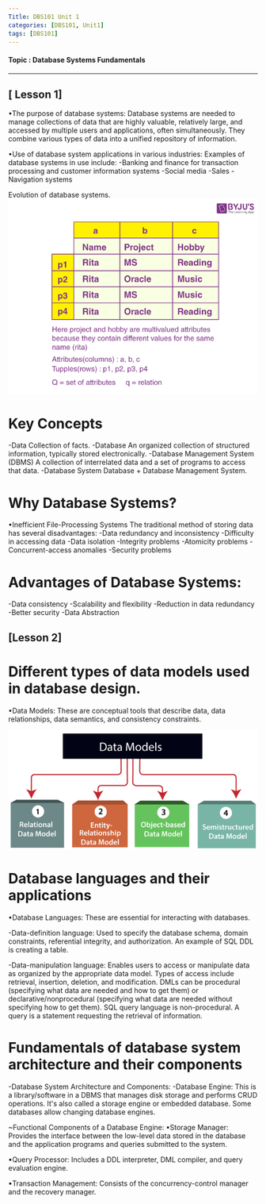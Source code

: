 ```yaml
---
Title: DBS101 Unit 1
categories: [DBS101, Unit1]
tags: [DBS101]
---
```


#### Topic : Database Systems Fundamentals

----
## [ Lesson 1]
•The purpose of database systems: 
    Database systems are needed to manage collections of data that are highly valuable, relatively large, and
    accessed by multiple users and applications, often simultaneously. They combine various types of data into
    a unified repository of information.

•Use of database system applications in various industries:
    Examples of database systems in use include:
    -Banking and finance for transaction processing and customer information systems
    -Social media
    -Sales
    -Navigation systems

 Evolution of database systems.
 ![History of Databases](image-1.png)

# Key Concepts
-Data Collection of facts.
-Database An organized collection of structured information, typically stored electronically.
-Database Management System (DBMS) A collection of interrelated data and a set of programs to access that data.
-Database System Database + Database Management System.

# Why Database Systems?
•Inefficient File-Processing Systems The traditional method of storing data has several disadvantages:
-Data redundancy and inconsistency
-Difficulty in accessing data
-Data isolation
-Integrity problems
-Atomicity problems
-Concurrent-access anomalies
-Security problems

# Advantages of Database Systems:
-Data consistency
-Scalability and flexibility
-Reduction in data redundancy
-Better security
-Data Abstraction

## [Lesson 2]

# Different types of data models used in database design.

•Data Models: 
These are conceptual tools that describe data, data relationships, data semantics, and consistency constraints.

![Data  Models](k.png)

# Database languages and their applications

•Database Languages: These are essential for interacting with databases.

-Data-definition language: Used to specify the database schema, domain constraints, referential integrity, and authorization. An example of SQL DDL is creating a table.

-Data-manipulation language: Enables users to access or manipulate data as organized by the appropriate data model. Types of access include retrieval, insertion, deletion, and modification. DMLs can be procedural (specifying what data are needed and how to get them) or declarative/nonprocedural (specifying what data are needed without specifying how to get them). SQL query language is non-procedural. A query is a statement requesting the retrieval of information.


# Fundamentals of  database system architecture and their components

-Database System Architecture and Components:
-Database Engine: This is a library/software in a DBMS that manages disk storage and performs CRUD operations. It's also called a storage engine or embedded database. Some databases allow changing database engines.

~Functional Components of a Database Engine:
▪Storage Manager: Provides the interface between the low-level data stored in the database and the application programs and queries submitted to the system.

▪Query Processor: Includes a DDL interpreter, DML compiler, and query evaluation engine.

▪Transaction Management: Consists of the concurrency-control manager and the recovery manager.

